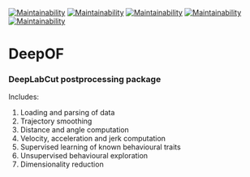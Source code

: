 [![Maintainability](https://gitlab.mpcdf.mpg.de/lucasmir/deepof/badges/master/pipeline.svg)](https://gitlab.mpcdf.mpg.de/lucasmir/deepof/-/pipelines)
[![Maintainability](https://gitlab.mpcdf.mpg.de/lucasmir/deepof/badges/master/coverage.svg)](https://coverage.readthedocs.io/en/coverage-5.3/)
[![Maintainability](https://api.codeclimate.com/v1/badges/c8c92dd2cb077c1beaa3/maintainability)](https://codeclimate.com/github/lucasmiranda42/deepof)
[![Maintainability](https://img.shields.io/badge/release-v0.0.1-informational)](https://gitlab.mpcdf.mpg.de/lucasmir/deepof/-/blob/master/LICENSE)
[![Maintainability](https://img.shields.io/badge/funding-MLFPM-informational)](https://mlfpm.eu/)

# DeepOF
### DeepLabCut postprocessing package

Includes:
1. Loading and parsing of data
2. Trajectory smoothing
3. Distance and angle computation
4. Velocity, acceleration and jerk computation
5. Supervised learning of known behavioural traits
6. Unsupervised behavioural exploration
7. Dimensionality reduction